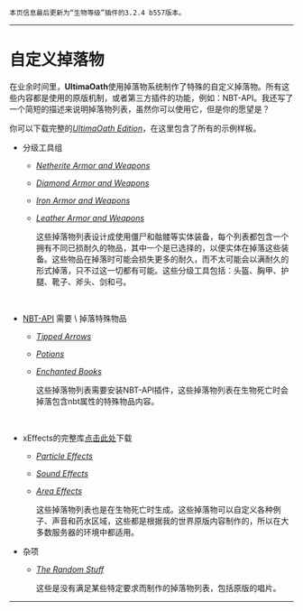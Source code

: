 ```
本页信息最后更新为“生物等级”插件的3.2.4 b557版本。
```

---

# 自定义掉落物

在业余时间里，**UltimaOath**使用掉落物系统制作了特殊的自定义掉落物。所有这些内容都是使用的原版机制，或者第三方插件的功能，例如：NBT-API。我还写了一个简短的描述来说明掉落物列表，虽然你可以使用它，但是你的愿望是？
  
你可以下载完整的[_UltimaOath Edition_](https://github.com/UltimaOath/LevelledMobs/blob/master/src/main/resources/customdrops_oathedition.yml)，在这里包含了所有的示例样板。
 

*   分级工具组
    *   [_Netherite Armor and Weapons_](https://github.com/UltimaOath/LevelledMobs/blob/master/src/main/resources/customdrops_tiered_netherite_tools.yml)
    *   [_Diamond Armor and Weapons_](https://github.com/UltimaOath/LevelledMobs/blob/master/src/main/resources/customdrops_tiered_diamond_tools.yml)
    *   [_Iron Armor and Weapons_](https://github.com/UltimaOath/LevelledMobs/blob/master/src/main/resources/customdrops_tiered_iron_tools.yml)
    *   [_Leather Armor and Weapons_](https://github.com/UltimaOath/LevelledMobs/blob/master/src/main/resources/customdrops_tiered_wooden_tools.yml)  
          
        这些掉落物列表设计成使用僵尸和骷髅等实体装备，每个列表都包含一个拥有不同已损耐久的物品，其中一个是已选择的，以便实体在掉落这些装备。这些物品在掉落时可能会损失更多的耐久，而不太可能会以满耐久的形式掉落，只不过这一切都有可能。这些分级工具包括：头盔、胸甲、护腿、靴子、斧头、剑和弓。  
          
         
*   [NBT-API](https://www.spigotmc.org/resources/nbt-api.7939/) 需要 \\ 掉落特殊物品
    *   [_Tipped Arrows_](https://github.com/UltimaOath/LevelledMobs/blob/master/src/main/resources/customdrops_nbtapi_tippedarrows.yml)
    *   [_Potions_](https://github.com/UltimaOath/LevelledMobs/blob/master/src/main/resources/customdrops_nbtapi_potions.yml)
    *   [_Enchanted Books_](https://github.com/UltimaOath/LevelledMobs/blob/master/src/main/resources/customdrops_nbtapi_enchantedbooks.yml)  
          
        这些掉落物列表需要安装NBT-API插件，这些掉落物列表在生物死亡时会掉落包含nbt属性的特殊物品内容。   
          
         
*   xEffects的完整库[点击此处](https://github.com/UltimaOath/LevelledMobs/blob/master/src/main/resources/customdrops_xeffects_library.yml)下载
    *   [_Particle Effects_](https://github.com/UltimaOath/LevelledMobs/blob/master/src/main/resources/customdrops_xeffects_particles.yml)
    *   [_Sound Effects_](https://github.com/UltimaOath/LevelledMobs/blob/master/src/main/resources/customdrops_xeffects_sounds.yml)
    *   [_Area Effects_](https://github.com/UltimaOath/LevelledMobs/blob/master/src/main/resources/customdrops_xeffects_aoe.yml)
          
        这些掉落物列表也是在生物死亡时生成。这些掉落物可以自定义各种例子、声音和药水区域，这些都是根据我的世界原版内容制作的，所以在大多数服务器的环境中都适用。

*   杂项
    *   [_The Random Stuff_](https://github.com/UltimaOath/LevelledMobs/blob/master/src/main/resources/customdrops_misc.yml)  
          
        这些是没有满足某些特定要求而制作的掉落物列表，包括原版的唱片。

---